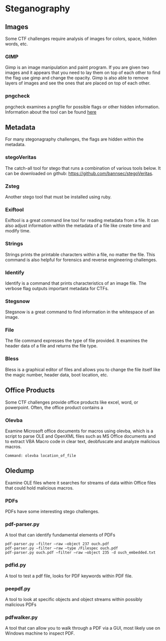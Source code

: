 # Steganography

## Images
Some CTF challenges require analysis of images for colors, space, hidden words, etc. 

### GIMP
Gimp is an image manipulation and paint program. If you are given two images and it appears that you need to lay them on top of each other to find the flag use gimp and change the opacity. Gimp is also able to remove layers of images and see the ones that are placed on top of each other. 

### pngcheck
pngcheck examines a pngfile for possible flags or other hidden information. Information about the tool can be found [here](https://wiki.bi0s.in/steganography/pngcheck/)

## Metadata
For many stegonagraphy challenges, the flags are hidden within the metadata. 

### stegoVeritas
The catch-all tool for stego that runs a combination of various tools below. It can be downloaded on github: https://github.com/bannsec/stegoVeritas. 

### Zsteg
Another stego tool that must be installed using ruby. 

### Exiftool
Exiftool is a great command line tool for reading metadata from a file. It can also adjust information within the metadata of a file like create time and modify time. 

### Strings
Strings prints the printable characters within a file, no matter the file. This command is also helpful for forensics and reverse engineering challenges. 

### Identify
Identify is a command that prints characteristics of an image file. The verbose flag outputs important metadata for CTFs. 

### Stegsnow
Stegsnow is a great command to find information in the whitespace of an image. 

### File
The file command expresses the type of file provided. It examines the header data of a file and returns the file type. 

### Bless
Bless is a graphical editor of files and allows you to change the file itself like the magic number, header data, boot location, etc. 

## Office Products
Some CTF challenges provide office products like excel, word, or powerpoint. Often, the office product contains a

### Olevba
Examine Microsoft office documents for macros using olevba, which is a script to parse OLE and OpenXML files such as MS Office documents and to extract VBA Macro code in clear text, deobfuscate and analyze malicious macros.

```Command: olevba location_of_file```

## Oledump
Examine OLE files where it searches for streams of data within Office files that could hold malicious macros. 

### PDFs
PDFs have some interesting stego challenges. 

### pdf-parser.py
A tool that can identify fundamental elements of PDFs
```
pdf-parser.py –filter –raw –object 237 ouch.pdf
pdf-parser.py –filter –raw –type /Filespec ouch.pdf 
pdf-parser.py ouch.pdf –filter –raw –object 235 -d ouch_embedded.txt
```

### pdfid.py
A tool to test a pdf file, looks for PDF keywords within PDF file. 

### peepdf.py
A tool to look at specific objects and object streams within possibly malicious PDFs

### pdfwalker.py
A tool that can allow you to walk through a PDF via a GUI, most likely use on Windows machine to inspect PDF. 